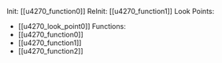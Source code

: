 Init: [[u4270_function0]]
ReInit: [[u4270_function1]]
Look Points:
- [[u4270_look_point0]]
Functions:
- [[u4270_function0]]
- [[u4270_function1]]
- [[u4270_function2]]
